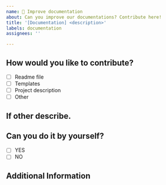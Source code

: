 ```yaml
---
name: 📄 Improve documentation
about: Can you improve our documentations? Contribute here!
title: '[Documentation] <description>'
labels: documentation
assignees: ''

---
```

<!-- Put a 'x' between the box  and avoid spaces to tickmark.
Example: 
- [ x]  WRONG
- [x ] WRONG
- [x] CORRECT
 -->

## How would you like to contribute?

 - [ ] Readme file
 - [ ] Templates
 - [ ] Project description
 - [ ] Other 

## If other describe.
<!-- Describe what are you going to add -->

## Can you do it by yourself?

- [ ] YES
- [ ] NO

## Additional Information
<!-- Any additional information that you would like to provide -->